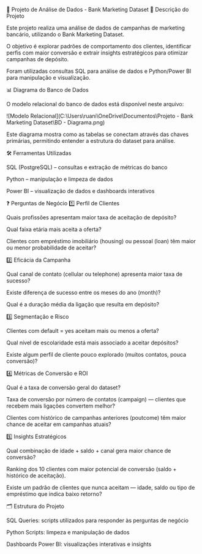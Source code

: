 🏦 Projeto de Análise de Dados - Bank Marketing Dataset
📌 Descrição do Projeto

Este projeto realiza uma análise de dados de campanhas de marketing bancário, utilizando o Bank Marketing Dataset.

O objetivo é explorar padrões de comportamento dos clientes, identificar perfis com maior conversão e extrair insights estratégicos para otimizar campanhas de depósito.

Foram utilizadas consultas SQL para análise de dados e Python/Power BI para manipulação e visualização.

📊 Diagrama do Banco de Dados

O modelo relacional do banco de dados está disponível neste arquivo:

![Modelo Relacional](C:\Users\ruani\OneDrive\Documentos\Projeto - Bank Marketing Dataset\BD - Diagrama.png)

Este diagrama mostra como as tabelas se conectam através das chaves primárias, permitindo entender a estrutura do dataset para análise.

🛠️ Ferramentas Utilizadas

SQL (PostgreSQL) – consultas e extração de métricas do banco

Python – manipulação e limpeza de dados

Power BI – visualização de dados e dashboards interativos

❓ Perguntas de Negócio
1️⃣ Perfil de Clientes

Quais profissões apresentam maior taxa de aceitação de depósito?

Qual faixa etária mais aceita a oferta?

Clientes com empréstimo imobiliário (housing) ou pessoal (loan) têm maior ou menor probabilidade de aceitar?

2️⃣ Eficácia da Campanha

Qual canal de contato (cellular ou telephone) apresenta maior taxa de sucesso?

Existe diferença de sucesso entre os meses do ano (month)?

Qual é a duração média da ligação que resulta em depósito?

3️⃣ Segmentação e Risco

Clientes com default = yes aceitam mais ou menos a oferta?

Qual nível de escolaridade está mais associado a aceitar depósitos?

Existe algum perfil de cliente pouco explorado (muitos contatos, pouca conversão)?

4️⃣ Métricas de Conversão e ROI

Qual é a taxa de conversão geral do dataset?

Taxa de conversão por número de contatos (campaign) — clientes que recebem mais ligações convertem melhor?

Clientes com histórico de campanhas anteriores (poutcome) têm maior chance de aceitar em campanhas atuais?

5️⃣ Insights Estratégicos

Qual combinação de idade + saldo + canal gera maior chance de conversão?

Ranking dos 10 clientes com maior potencial de conversão (saldo + histórico de aceitação).

Existe um padrão de clientes que nunca aceitam — idade, saldo ou tipo de empréstimo que indica baixo retorno?

🗂️ Estrutura do Projeto

SQL Queries: scripts utilizados para responder às perguntas de negócio

Python Scripts: limpeza e manipulação de dados

Dashboards Power BI: visualizações interativas e insights
